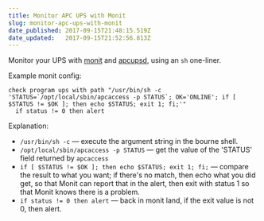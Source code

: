 ```yaml
---
title: Monitor APC UPS with Monit
slug: monitor-apc-ups-with-monit
date_published: 2017-09-15T21:48:15.519Z
date_updated:   2017-09-15T21:52:56.813Z
---
```


Monitor your UPS with [monit](http://mmonit.com/monit) and [apcupsd](http://www.apcupsd.org), using an `sh` one-liner.

Example monit config:
```
check program ups with path "/usr/bin/sh -c 'STATUS=`/opt/local/sbin/apcaccess -p STATUS`; OK='ONLINE'; if [ $STATUS != $OK ]; then echo $STATUS; exit 1; fi;'"
  if status != 0 then alert
```
Explanation:

- `/usr/bin/sh -c` — execute the argument string in the bourne shell. 
- `/opt/local/sbin/apcaccess -p STATUS` — get the value of the 'STATUS' field returned by `apcaccess`
- `if [ $STATUS != $OK ]; then echo $STATUS; exit 1; fi;` — compare the result to what you want; if there's no match, then echo what you did get, so that Monit can report that in the alert, then exit with status 1 so that Monit knows there is a problem.
- `if status != 0 then alert` — back in monit land, if the exit value is not 0, then alert.
